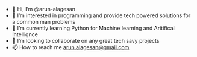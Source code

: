 - 👋 Hi, I’m @arun-alagesan
- 👀 I’m interested in programming and provide tech powered solutions for a common man problems
- 🌱 I’m currently learning Python for Machine learning and Aritifical Intellignce
- 💞️ I’m looking to collaborate on any great tech savy projects
- 📫 How to reach me arun.alagesan@gmail.com

<!---
arun-alagesan/arun-alagesan is a ✨ special ✨ repository because its `README.md` (this file) appears on your GitHub profile.
You can click the Preview link to take a look at your changes.
--->

